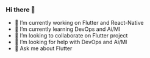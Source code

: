 ### Hi there 👋

- 🔭 I’m currently working on Flutter and React-Native
- 🌱 I’m currently learning DevOps and Ai/Ml
- 👯 I’m looking to collaborate on Flutter project
- 🤔 I’m looking for help with DevOps and Ai/Ml
- 💬 Ask me about Flutter

